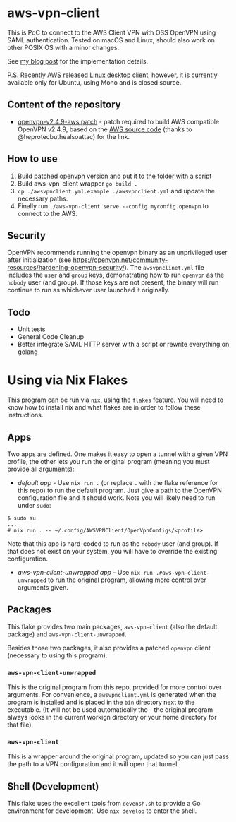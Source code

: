 # aws-vpn-client

This is PoC to connect to the AWS Client VPN with OSS OpenVPN using SAML
authentication. Tested on macOS and Linux, should also work on other POSIX OS with a minor changes.

See [my blog post](https://smallhacks.wordpress.com/2020/07/08/aws-client-vpn-internals/) for the implementation details.

P.S. Recently [AWS released Linux desktop client](https://aws.amazon.com/about-aws/whats-new/2021/06/aws-client-vpn-launches-desktop-client-for-linux/), however, it is currently available only for Ubuntu, using Mono and is closed source. 

## Content of the repository

- [openvpn-v2.4.9-aws.patch](openvpn-v2.4.9-aws.patch) - patch required to build
AWS compatible OpenVPN v2.4.9, based on the
[AWS source code](https://amazon-source-code-downloads.s3.amazonaws.com/aws/clientvpn/osx-v1.2.5/openvpn-2.4.5-aws-2.tar.gz) (thanks to @heprotecbuthealsoattac) for the link.

## How to use

1. Build patched openvpn version and put it to the folder with a script
2. Build aws-vpn-client wrapper `go build .`
3. `cp ./awsvpnclient.yml.example ./awsvpnclient.yml` and update the necessary paths.
4. Finally run `./aws-vpn-client serve --config myconfig.openvpn` to connect to the AWS.

## Security

OpenVPN recommends running the openvpn binary as an unprivileged user after initialization (see https://openvpn.net/community-resources/hardening-openvpn-security/). The `awsvpnclinet.yml` file includes the `user` and `group` keys, demonstrating how to run
`openvpn` as the `nobody` user (and group). If those keys are not present, the binary will run continue to run as whichever
user launched it originally.

## Todo

* Unit tests
* General Code Cleanup
* Better integrate SAML HTTP server with a script or rewrite everything on golang

# Using via Nix Flakes

This program can be run via `nix`, using the `flakes` feature. You will need to know how to install nix and what flakes 
are in order to follow these instructions.

## Apps

Two apps are defined. One makes it easy to open a tunnel with a given VPN profile, the other lets you run the original program (meaning
you must provide all arguments):

- *default app* - Use `nix run .` (or replace `.` with the flake reference for this repo) to run the default program. Just give a path to the OpenVPN configuration file and it should work. Note you will likely
need to run under `sudo`:

```
$ sudo su
...
# nix run . -- ~/.config/AWSVPNClient/OpenVpnConfigs/<profile>
```

Note that this app is hard-coded to run as the `nobody` user (and group). If that does not exist on your system, you will have
to override the existing configuration.

- *aws-vpn-client-unwrapped app* - Use `nix run .#aws-vpn-client-unwrapped` to run the original program, allowing more control over arguments given. 

## Packages

This flake provides two main packages, `aws-vpn-client` (also the default package) and `aws-vpn-client-unwrapped`. 

Besides those two packages, it also provides a patched `openvpn` client (necessary to using this program).

### `aws-vpn-client-unwrapped`

This is the original program from this repo, provided for more control over arguments. For convenience, a `awsvpnclient.yml` is generated when the program is installed and is placed 
in the `bin` directory next to the executable. (It will not be used automatically tho - the original program always looks in the current workign directory or
your home directory for that file). 
### `aws-vpn-client` 

This is a wrapper around the original program, updated so you can just pass the path to a VPN configuration and it will open that tunnel. 

## Shell (Development)

This flake uses the excellent tools from `devensh.sh` to provide a Go environment for development. Use `nix develop` to
enter the shell.